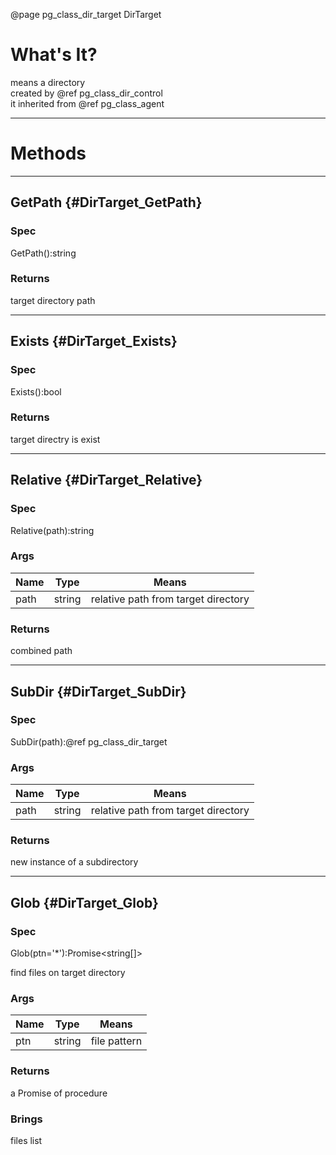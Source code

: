 ﻿@page pg_class_dir_target DirTarget

# What's It?

means a directory  
created by @ref pg_class_dir_control  
it inherited from @ref pg_class_agent  

-----
# Methods

-----
## GetPath {#DirTarget_GetPath}

### Spec

GetPath():string

### Returns 

target directory path  

-----
## Exists {#DirTarget_Exists}

### Spec

Exists():bool

### Returns

target directry is exist  

-----
## Relative {#DirTarget_Relative}

### Spec

Relative(path):string

### Args

| Name | Type | Means |
|------|------|-------|
| path | string | relative path from target directory |

### Returns

combined path  

-----
## SubDir {#DirTarget_SubDir}

### Spec

SubDir(path):@ref pg_class_dir_target

### Args

| Name | Type | Means |
|------|------|-------|
| path | string | relative path from target directory |

### Returns

new instance of a subdirectory  

-----
## Glob {#DirTarget_Glob}

### Spec

Glob(ptn='*'):Promise<string[]>

find files on target directory  

### Args

| Name | Type | Means |
|------|------|-------|
| ptn | string | file pattern |

### Returns

a Promise of procedure  

### Brings

files list  
